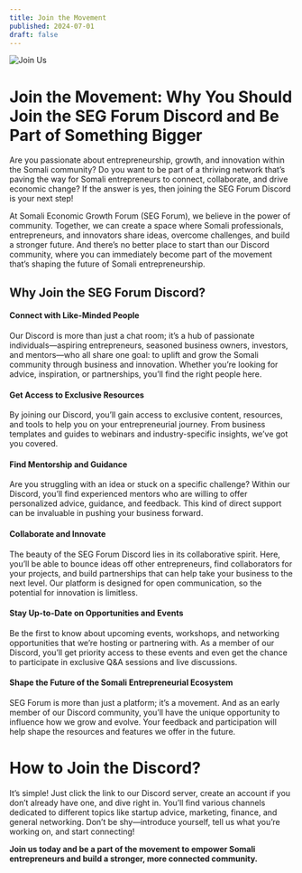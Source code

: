 ```yaml
---
title: Join the Movement
published: 2024-07-01
draft: false
---
```


![Join Us](file:///Users/rnur/Downloads/fuwari-main/src/assets/images/demo-avatar.png)

# Join the Movement: Why You Should Join the SEG Forum Discord and Be Part of Something Bigger

Are you passionate about entrepreneurship, growth, and innovation within the Somali community? Do you want to be part of a thriving network that’s paving the way for Somali entrepreneurs to connect, collaborate, and drive economic change? If the answer is yes, then joining the SEG Forum Discord is your next step!

At Somali Economic Growth Forum (SEG Forum), we believe in the power of community. Together, we can create a space where Somali professionals, entrepreneurs, and innovators share ideas, overcome challenges, and build a stronger future. And there’s no better place to start than our Discord community, where you can immediately become part of the movement that’s shaping the future of Somali entrepreneurship.

## Why Join the SEG Forum Discord?
#### Connect with Like-Minded People
Our Discord is more than just a chat room; it’s a hub of passionate individuals—aspiring entrepreneurs, seasoned business owners, investors, and mentors—who all share one goal: to uplift and grow the Somali community through business and innovation. Whether you’re looking for advice, inspiration, or partnerships, you’ll find the right people here.

#### Get Access to Exclusive Resources
By joining our Discord, you’ll gain access to exclusive content, resources, and tools to help you on your entrepreneurial journey. From business templates and guides to webinars and industry-specific insights, we’ve got you covered.

#### Find Mentorship and Guidance
Are you struggling with an idea or stuck on a specific challenge? Within our Discord, you’ll find experienced mentors who are willing to offer personalized advice, guidance, and feedback. This kind of direct support can be invaluable in pushing your business forward.

#### Collaborate and Innovate
The beauty of the SEG Forum Discord lies in its collaborative spirit. Here, you’ll be able to bounce ideas off other entrepreneurs, find collaborators for your projects, and build partnerships that can help take your business to the next level. Our platform is designed for open communication, so the potential for innovation is limitless.

#### Stay Up-to-Date on Opportunities and Events
Be the first to know about upcoming events, workshops, and networking opportunities that we’re hosting or partnering with. As a member of our Discord, you’ll get priority access to these events and even get the chance to participate in exclusive Q&A sessions and live discussions.

#### Shape the Future of the Somali Entrepreneurial Ecosystem
SEG Forum is more than just a platform; it’s a movement. And as an early member of our Discord community, you’ll have the unique opportunity to influence how we grow and evolve. Your feedback and participation will help shape the resources and features we offer in the future.

# How to Join the Discord?
It’s simple! Just click the link to our Discord server, create an account if you don’t already have one, and dive right in. You’ll find various channels dedicated to different topics like startup advice, marketing, finance, and general networking. Don’t be shy—introduce yourself, tell us what you’re working on, and start connecting!

**Join us today and be a part of the movement to empower Somali entrepreneurs and build a stronger, more connected community.**